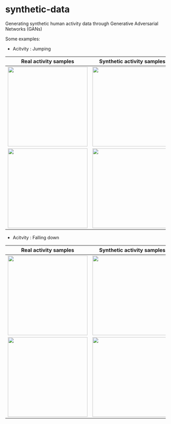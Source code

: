 # synthetic-data
Generating synthetic human activity data through Generative Adversarial Networks (GANs)

Some examples:

- Acitvity : Jumping

Real activity samples            |  Synthetic activity samples
:-------------------------:|:-------------------------:
<img src="https://github.com/DevD1092/synthetic-human-activity-data/tree/main/gifs/real/cl26_act1.gif" width="250">  |  <img src="https://github.com/DevD1092/synthetic-human-activity-data/tree/main/gifs/fake/cl26_act1.gif" width="250">
<img src="https://github.com/DevD1092/synthetic-human-activity-data/tree/main/gifs/real/cl26_act2.gif" width="250">  |  <img src="https://github.com/DevD1092/synthetic-human-activity-data/tree/main/gifs/fake/cl26_act2.gif" width="250">

- Acitvity : Falling down

Real activity samples            |  Synthetic activity samples
:-------------------------:|:-------------------------:
<img src="https://github.com/DevD1092/synthetic-human-activity-data/tree/main/gifs/real/cl42_act1.gif" width="250">  |  <img src="https://github.com/DevD1092/synthetic-human-activity-data/tree/main/gifs/fake/cl42_act1.gif" width="250">
<img src="https://github.com/DevD1092/synthetic-human-activity-data/tree/main/gifs/real/cl42_act2.gif" width="250">  |  <img src="https://github.com/DevD1092/synthetic-human-activity-data/tree/main/gifs/fake/cl42_act2.gif" width="250">